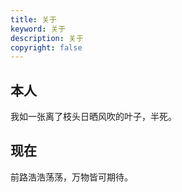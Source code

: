 ```yaml
---
title: 关于
keyword: 关于
description: 关于
copyright: false
---
```


## 本人

我如一张离了枝头日晒风吹的叶子，半死。

## 现在

前路浩浩荡荡，万物皆可期待。


